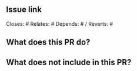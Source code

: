 ## Issue link
Closes: #
Relates: #
Depends: # / Reverts: #

## What does this PR do?


## What does not include in this PR?

